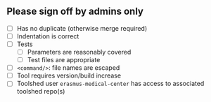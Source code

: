 


Please sign off by admins only
------------------------------

* [ ] Has no duplicate (otherwise merge required)
* [ ] Indentation is correct
* [ ] Tests
  - [ ] Parameters are reasonably covered
  - [ ] Test files are appropriate
* [ ] `<command/>`: file names are escaped
* [ ] Tool requires version/build increase
* [ ] Toolshed user `erasmus-medical-center` has access to associated toolshed repo(s)
